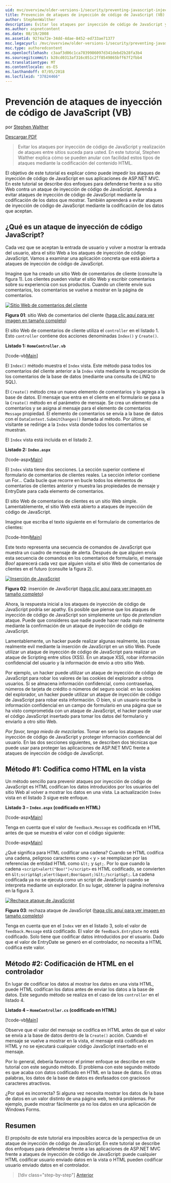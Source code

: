 ```yaml
---
uid: mvc/overview/older-versions-1/security/preventing-javascript-injection-attacks-vb
title: Prevención de ataques de inyección de código de JavaScript (VB) | Microsoft Docs
author: StephenWalther
description: Evitar los ataques por inyección de código de JavaScript y realización de ataques entre sitios suceda para usted. En este tutorial, Stephen Walther explica cómo le resultará muy fácil de...
ms.author: aspnetcontent
ms.date: 08/19/2008
ms.assetid: 9274a72e-34dd-4dae-8452-ed733ae71377
msc.legacyurl: /mvc/overview/older-versions-1/security/preventing-javascript-injection-attacks-vb
msc.type: authoredcontent
ms.openlocfilehash: c3aaf3d06c1ca7839986097d341debd2b28fa3b4
ms.sourcegitcommit: b28cd0313af316c051c2ff8549865bff67f2fbb4
ms.translationtype: MT
ms.contentlocale: es-ES
ms.lasthandoff: 07/05/2018
ms.locfileid: "37824466"
---
```

<a name="preventing-javascript-injection-attacks-vb"></a>Prevención de ataques de inyección de código de JavaScript (VB)
====================
por [Stephen Walther](https://github.com/StephenWalther)

[Descargar PDF](http://download.microsoft.com/download/8/4/8/84843d8d-1575-426c-bcb5-9d0c42e51416/ASPNET_MVC_Tutorial_06_VB.pdf)

> Evitar los ataques por inyección de código de JavaScript y realización de ataques entre sitios suceda para usted. En este tutorial, Stephen Walther explica cómo se pueden anular con facilidad estos tipos de ataques mediante la codificación del contenido HTML.


El objetivo de este tutorial es explicar cómo puede impedir los ataques de inyección de código de JavaScript en sus aplicaciones de ASP.NET MVC. En este tutorial se describe dos enfoques para defenderse frente a su sitio Web contra un ataque de inyección de código de JavaScript. Aprenda a evitar ataques de inyección de código de JavaScript mediante la codificación de los datos que mostrar. También aprenderá a evitar ataques de inyección de código de JavaScript mediante la codificación de los datos que aceptan.

## <a name="what-is-a-javascript-injection-attack"></a>¿Qué es un ataque de inyección de código JavaScript?

Cada vez que se aceptan la entrada de usuario y volver a mostrar la entrada del usuario, abra el sitio Web a los ataques de inyección de código JavaScript. Vamos a examinar una aplicación concreta que está abierta a ataques de inyección de código de JavaScript.

Imagine que ha creado un sitio Web de comentarios de cliente (consulte la figura 1). Los clientes pueden visitar el sitio Web y escribir comentarios sobre su experiencia con sus productos. Cuando un cliente envíe sus comentarios, los comentarios se vuelve a mostrar en la página de comentarios.


[![Sitio Web de comentarios del cliente](preventing-javascript-injection-attacks-vb/_static/image2.png)](preventing-javascript-injection-attacks-vb/_static/image1.png)

**Figura 01**: sitio Web de comentarios del cliente ([haga clic aquí para ver imagen en tamaño completo](preventing-javascript-injection-attacks-vb/_static/image3.png))


El sitio Web de comentarios de cliente utiliza el `controller` en el listado 1. Esto `controller` contiene dos acciones denominadas `Index()` y `Create()`.

**Listado 1: `HomeController.vb`**

[!code-vb[Main](preventing-javascript-injection-attacks-vb/samples/sample1.vb)]

El `Index()` método muestra el `Index` vista. Este método pasa todos los comentarios del cliente anterior a la `Index` vista mediante la recuperación de los comentarios de la base de datos (mediante una consulta de LINQ to SQL).

El `Create()` método crea un nuevo elemento de comentarios y lo agrega a la base de datos. El mensaje que entra en el cliente en el formulario se pasa a la `Create()` método en el parámetro de mensaje. Se crea un elemento de comentarios y se asigna al mensaje para el elemento de comentarios `Message` propiedad. El elemento de comentarios se envía a la base de datos con el `DataContext.SubmitChanges()` llamada al método. Por último, el visitante se redirige a la `Index` vista donde todos los comentarios se muestran.

El `Index` vista está incluida en el listado 2.

**Listado 2: `Index.aspx`**

[!code-aspx[Main](preventing-javascript-injection-attacks-vb/samples/sample2.aspx)]

El `Index` vista tiene dos secciones. La sección superior contiene el formulario de comentarios de clientes reales. La sección inferior contiene un For... Cada bucle que recorre en bucle todos los elementos de comentarios de clientes anterior y muestra las propiedades de mensaje y EntryDate para cada elemento de comentarios.

El sitio Web de comentarios de clientes es un sitio Web simple. Lamentablemente, el sitio Web está abierto a ataques de inyección de código de JavaScript.

Imagine que escriba el texto siguiente en el formulario de comentarios de clientes:

[!code-html[Main](preventing-javascript-injection-attacks-vb/samples/sample3.html)]

Este texto representa una secuencia de comandos de JavaScript que muestra un cuadro de mensaje de alerta. Después de que alguien envía esta secuencia de comandos en los comentarios de formulario, el mensaje <em>Boo!</em> aparecerá cada vez que alguien visita el sitio Web de comentarios de clientes en el futuro (consulte la figura 2).


[![Inserción de JavaScript](preventing-javascript-injection-attacks-vb/_static/image5.png)](preventing-javascript-injection-attacks-vb/_static/image4.png)

**Figura 02**: inserción de JavaScript ([haga clic aquí para ver imagen en tamaño completo](preventing-javascript-injection-attacks-vb/_static/image6.png))


Ahora, la respuesta inicial a los ataques de inyección de código de JavaScript podría ser apathy. Es posible que piense que los ataques de inyección de código de JavaScript son simplemente un tipo de *pretendían* ataque. Puede que consideres que nadie puede hacer nada malo realmente mediante la confirmación de un ataque de inyección de código de JavaScript.

Lamentablemente, un hacker puede realizar algunas realmente, las cosas realmente evil mediante la inserción de JavaScript en un sitio Web. Puede utilizar un ataque de inyección de código de JavaScript para realizar un ataque de Scripting entre sitios (XSS). En un ataque XSS, robar información confidencial del usuario y la información de envío a otro sitio Web.

Por ejemplo, un hacker puede utilizar un ataque de inyección de código de JavaScript para robar los valores de las cookies del explorador a otros usuarios. Si se almacena información confidencial, como contraseñas, números de tarjeta de crédito o números del seguro social: en las cookies del explorador, un hacker puede utilizar un ataque de inyección de código de JavaScript para robar esta información. O bien, si un usuario escribe la información confidencial en un campo de formulario en una página que se ha visto comprometida con un ataque de JavaScript, el hacker puede usar el código JavaScript insertado para tomar los datos del formulario y enviarlo a otro sitio Web.

*Por favor, tenga miedo de mezclarlas*. Tomar en serio los ataques de inyección de código de JavaScript y proteger información confidencial del usuario. En las dos secciones siguientes, se describen dos técnicas que puede usar para proteger las aplicaciones de ASP.NET MVC frente a ataques de inyección de código de JavaScript.

## <a name="approach-1-html-encode-in-the-view"></a>Método #1: Codifica como HTML en la vista

Un método sencillo para prevenir ataques por inyección de código de JavaScript es HTML codifican los datos introducidos por los usuarios del sitio Web al volver a mostrar los datos en una vista. La actualización `Index` vista en el listado 3 sigue este enfoque.

**Listado 3 – `Index.aspx` (codificado en HTML)**

[!code-aspx[Main](preventing-javascript-injection-attacks-vb/samples/sample4.aspx)]

Tenga en cuenta que el valor de `feedback.Message` es codificada en HTML antes de que se muestra el valor con el código siguiente:

[!code-aspx[Main](preventing-javascript-injection-attacks-vb/samples/sample5.aspx)]

¿Qué significa para HTML codificar una cadena? Cuando se HTML codifica una cadena, peligroso caracteres como `<` y `>` se reemplazan por las referencias de entidad HTML como `&lt;` y `&gt;`. Por lo que cuando la cadena `<script>alert("Boo!")</script>` es HTML codificado, se convierten en `&lt;script&gt;alert(&quot;Boo!&quot;)&lt;/script&gt;`. La cadena codificada ya no se ejecuta como un script de JavaScript cuando se interpreta mediante un explorador. En su lugar, obtener la página inofensiva en la figura 3.


[![Rechace ataque de JavaScript](preventing-javascript-injection-attacks-vb/_static/image8.png)](preventing-javascript-injection-attacks-vb/_static/image7.png)

**Figura 03**: rechaza ataque de JavaScript ([haga clic aquí para ver imagen en tamaño completo](preventing-javascript-injection-attacks-vb/_static/image9.png))


Tenga en cuenta que en el `Index` ver en el listado 3, solo el valor de `feedback.Message` está codificado. El valor de `feedback.EntryDate` no está codificado. Solo tiene que codificar datos introducidos por el usuario. Dado que el valor de EntryDate se generó en el controlador, no necesita a HTML codifica este valor.

## <a name="approach-2-html-encode-in-the-controller"></a>Método #2: Codificación de HTML en el controlador

En lugar de codificar los datos al mostrar los datos en una vista HTML, puede HTML codifican los datos antes de enviar los datos a la base de datos. Este segundo método se realiza en el caso de los `controller` en el listado 4.

**Listado 4 – `HomeController.cs` (codificado en HTML)**

[!code-vb[Main](preventing-javascript-injection-attacks-vb/samples/sample6.vb)]

Observe que el valor del mensaje se codifica en HTML antes de que el valor se envía a la base de datos dentro de la `Create()` acción. Cuando el mensaje se vuelve a mostrar en la vista, el mensaje está codificado en HTML y no se ejecutará cualquier código JavaScript insertado en el mensaje.

Por lo general, debería favorecer el primer enfoque se describe en este tutorial con este segundo método. El problema con este segundo método es que acaba con datos codificado en HTML en la base de datos. En otras palabras, los datos de la base de datos es desfasados con graciosos caracteres atractivos.

¿Por qué es incorrecta? Si alguna vez necesita mostrar los datos de la base de datos en un valor distinto de una página web, tendrá problemas. Por ejemplo, puede mostrar fácilmente ya no los datos en una aplicación de Windows Forms.

## <a name="summary"></a>Resumen

El propósito de este tutorial era imposibles acerca de la perspectiva de un ataque de inyección de código de JavaScript. En este tutorial se describe dos enfoques para defenderse frente a las aplicaciones de ASP.NET MVC frente a ataques de inyección de código de JavaScript: puede cualquier HTML codificar usuario enviado datos en la vista o HTML pueden codificar usuario enviado datos en el controlador.

> [!div class="step-by-step"]
> [Anterior](authenticating-users-with-windows-authentication-vb.md)
